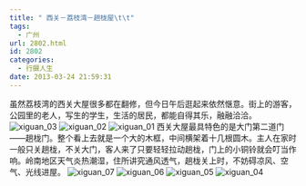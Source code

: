 ```yaml
---
title: " 西关－荔枝湾－趟栊屋\t\t"
tags:
  - 广州
url: 2802.html
id: 2802
categories:
  - 行摄人生
date: 2013-03-24 21:59:31
---
```


虽然荔枝湾的西关大屋很多都在翻修，但今日午后逛起来依然惬意。街上的游客，公园里的老人，写生的学生，生活的居民，都能自得其乐，融融洽洽。 ![xiguan_03](../../../images/2013/03/xiguan_03.jpg) ![xiguan_02](../../../images/2013/03/xiguan_02.jpg) ![xiguan_01](../../../images/2013/03/xiguan_01.jpg) 西关大屋最具特色的是大门第二道门——趟栊门。整个看上去就是一个大的木框，中间横架着十几根圆木。主人在家时一般只关趟栊，不关大门，客人来了只要轻轻拉动趟栊，门上的小铜铃就会叮当作响。岭南地区天气炎热潮湿，住所讲究通风透气，趟栊关上时，不妨碍凉风、空气、光线进屋。 ![xiguan_07](../../../images/2013/03/xiguan_07.jpg) ![xiguan_06](../../../images/2013/03/xiguan_06.jpg) ![xiguan_05](../../../images/2013/03/xiguan_05.jpg) ![xiguan_04](../../../images/2013/03/xiguan_04.jpg)